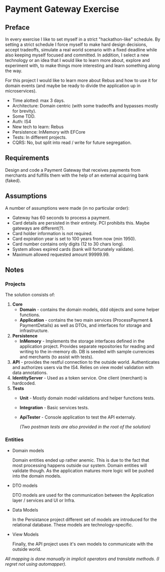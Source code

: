 # Payment Gateway Exercise

## Preface

In every exercise I like to set myself in a strict "hackathon-like" schedule.
By setting a strict schedule I force myself to make hard design decisions, accept tradeoffs, simulate a real world scenario with a fixed deadline while also keeping myself focused and committed.
In addition, I select a new technology or an idea that I would like to learn more about, explore and experiment with, to make things more interesting and learn something along the way.

For this project I would like to learn more about Rebus and how to use it for domain events (and maybe be ready to divide the application up in microservices).

* Time alotted: max 3 days.
* Architecture: Domain centric (with some tradeoffs and bypasses mostly for brevity).
* Some TDD.
* Auth: IS4
* New tech to learn: Rebus
* Persistence: InMemory with EFCore
* Tests: In different projects.
* CQRS: No, but split into read / write for future segregation.

## Requirements

Design and code a Payment Gateway that receives payments from merchants and fulfills them with the help of an external acquiring bank (faked).

## Assumptions

A number of assumptions were made (in no particular order):

* Gateway has 60 seconds to process a payment.
* Card details are persisted in their entirety. PCI prohibits this. Maybe gateways are different(?).
* Card holder information is not required.
* Card expiration year is set to 100 years from now (min 1950).
* Card number contains only digits (12 to 30 chars long).
* System allows expired cards (bank will fortunately validate).
* Maximum allowed requested amount 99999.99.

## Notes

### Projects

The solution consists of:

1. **Core**
    * **Domain** - contains the domain models, ddd objects and some helper functions.
    * **Application** - contains the two main services (ProcessPayment & PaymentDetails) as well as DTOs, and interfaces for storage and infrastructure.
1. **Persistence**
    * **InMemory** - Implements the storage interfaces defined in the application project. Provides separate repositories for reading and writing to the in-memory db. DB is seeded with sample currencies and merchants (to assist with tests).
1. **API** - provides the restful connection to the outside world. Authenticates and authorizes users via the IS4. Relies on view model validation with data annotations.
1. **IdentityServer** - Used as a token service. One client (merchant) is hardcoded.
1. **Tests**
    * **Unit** - Mostly domain model validations and helper functions tests.
    * **Integration** - Basic services tests.
    * **ApiTester** - Console application to test the API externaly.

        *(Two postman tests are also provided in the root of the solution)*

### Entities

* Domain models

    Domain entities ended up rather anemic. This is due to the fact that most processing happens outside our system. Domain entities will validate though. As the application matures more logic will be pushed into the domain models.

* DTO models

    DTO models are used for the communication between the Application layer / services and UI or Infra.

* Data Models

    In the Persistance project different set of models are introduced for the relational database. These models are technology-specific.

* View Models

    Finally, the API project uses it's own models to communicate with the outside world.

*All mapping is done manually in implicit operators and translate methods. (I regret not using automapper).*
